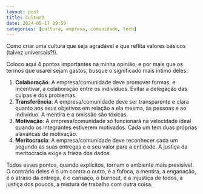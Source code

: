```yaml
---
layout: post
title: Cultura
date: 2024-05-17 09:59
categories: [cultura, empresa, comunidade, tech]
---
```


Como criar uma cultura que seja agradável e que reflita valores básicos (talvez universais?!).

Coloco aqui 4 pontos importantes na minha opinião, e por mais que os termos que usarei sejam gastos, busque o significado mais íntimo deles:

1. **Colaboração**: A empresa/comunidade deve promover formas, e incentivar, a colaboração entre os indivíduos. Evitar a delegação das culpas e dos problemas.
2. **Transferência**: A empresa/comunidade deve ser transparente e clara quanto aos seus objetivos em relação a ela mesma, às pessoas e ao indivíduo. A mentira e a omissão são tóxicas.
3. **Motivação**: A empresa/comunidade só funcionará na velocidade ideal quando os integrantes estiverem motivados. Cada um tem duas próprias alavancas de motivação.
4. **Meritocracia**: A empresa/comunidade deve reconhecer cada um segundo as suas entregas e o seu valor para a entidade. A justiça da meritocracia exige a frieza dos dados.

Todos esses pontos, quando explícitos, tornam o ambiente mais previsível. O contrário deles é o um contra o outro, é a fofoca, a mentira, a enganação, é o atraso da entrega, é o cansaço, o burnout, é a injustiça de todos, a justiça dos poucos, a mistura de trabalho com outra coisa.

